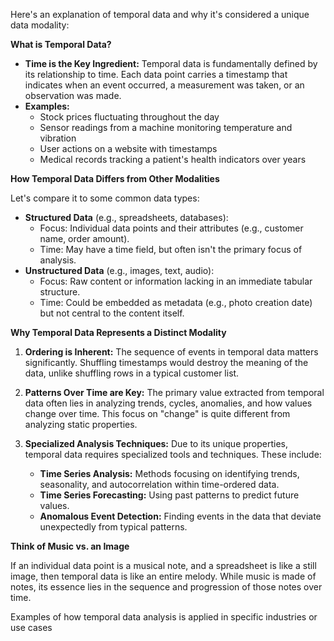 Here's an explanation of temporal data and why it's considered a unique data modality:

**What is Temporal Data?**

* **Time is the Key Ingredient:** Temporal data is fundamentally defined by its relationship to time. Each data point carries a timestamp that indicates when an event occurred, a measurement was taken, or an observation was made.
* **Examples:**
    * Stock prices fluctuating throughout the day
    * Sensor readings from a machine monitoring temperature and vibration
    * User actions on a website with timestamps
    * Medical records tracking a patient's health indicators over years

**How Temporal Data Differs from Other Modalities**

Let's compare it to some common data types:

* **Structured Data** (e.g., spreadsheets, databases): 
    * Focus: Individual data points and their attributes (e.g., customer name, order amount).
    * Time: May have a time field, but often isn't the primary focus of analysis. 
* **Unstructured Data** (e.g., images, text, audio): 
    * Focus: Raw content or information lacking  in an immediate tabular structure.
    * Time: Could be embedded as metadata (e.g., photo creation date) but not central to the content itself.  

**Why Temporal Data Represents a Distinct Modality**

1. **Ordering is Inherent:**  The sequence of events in temporal data matters significantly. Shuffling timestamps would destroy the meaning of the data, unlike shuffling rows in a typical customer list.

2. **Patterns Over Time are Key:** The primary value extracted from temporal data often lies in analyzing trends, cycles, anomalies, and how values change over time. This focus on "change" is quite different from analyzing static properties.

3. **Specialized Analysis Techniques:** Due to its unique properties, temporal data requires specialized tools and techniques. These include:
    * **Time Series Analysis:**  Methods focusing on identifying trends, seasonality, and autocorrelation within time-ordered data.
    * **Time Series Forecasting:** Using past patterns to predict future values.
    * **Anomalous Event Detection:** Finding events in the data that deviate unexpectedly from typical patterns.

**Think of Music vs. an Image**

If an individual data point is a musical note, and a spreadsheet is like a still image, then temporal data is like an entire melody. While music is made of  notes, its essence lies in the sequence and  progression of those notes over time.

Examples of how temporal data analysis is applied in specific industries or use cases
